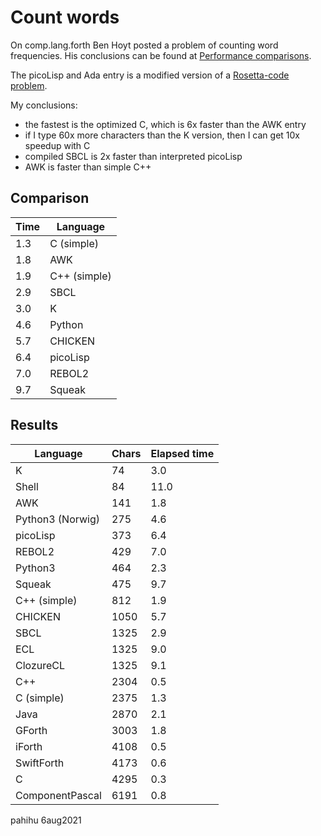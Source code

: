 Count words
===========

On comp.lang.forth Ben Hoyt posted a problem of counting word frequencies.
His conclusions can be found at [Performance comparisons](https://benhoyt.com/writings/count-words).

The picoLisp and Ada entry is a modified version of a [Rosetta-code problem](http://rosettacode.org/wiki/Word_frequency).

My conclusions:

* the fastest is the optimized C, which is 6x faster than the AWK entry
* if I type 60x more characters than the K version, then I can get 10x 
  speedup with C
* compiled SBCL is 2x faster than interpreted picoLisp
* AWK is faster than simple C++


## Comparison

| Time  | Language |
| ----- | -------- |
|  1.3  | C (simple)   |
|  1.8  | AWK      |
|  1.9  | C++ (simple) |
|  2.9  | SBCL	   |
|  3.0  | K        |
|  4.6  | Python   |
|  5.7  | CHICKEN  |
|  6.4  | picoLisp |
|  7.0  | REBOL2   |
|  9.7  | Squeak   |


## Results

| Language   | Chars | Elapsed time |
| ---------- | ----- | ------------ |
| K          |    74 |         3.0  |
| Shell      |    84 |        11.0  |
| AWK        |   141 |         1.8  |
| Python3 (Norwig) | 275 |     4.6  |
| picoLisp   |   373 |         6.4  |
| REBOL2     |   429 |         7.0  |
| Python3    |   464 |         2.3  |
| Squeak     |   475 |         9.7  |
| C++ (simple) | 812 |	       1.9  |
| CHICKEN    |  1050 |         5.7  |
| SBCL       |  1325 |         2.9  |
| ECL        |  1325 |         9.0  |
| ClozureCL  |  1325 |         9.1  |
| C++        |  2304 |         0.5  |
| C (simple) |  2375 |         1.3  |
| Java       |  2870 |         2.1  |
| GForth     |  3003 |         1.8  |
| iForth     |  4108 |         0.5  |
| SwiftForth |  4173 |         0.6  |
| C          |  4295 |         0.3  |
| ComponentPascal |  6191 |    0.8  |


pahihu 6aug2021
